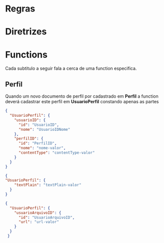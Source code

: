 # Regras

# Diretrizes

# Functions
Cada subtitulo a seguir fala a cerca de uma function especifica.

## Perfil
Quando um novo documento de perfil por cadastrado em **Perfil** a function deverá cadastrar este perfil em **UsuarioPerfil** constando apenas as partes
~~~json
{
  "UsuarioPerfil": {
    "usuarioID": {
      "id": "UsuarioID",
      "nome": "UsuarioIDNome"
    },
    "perfilID": {
      "id": "PerfilID",
      "nome": "nome-valor",
      "contentType": "contentType-valor"
    }
  }
}
~~~

~~~json
{
"UsuarioPerfil": {
    "textPlain": "textPlain-valor"
  }
}
~~~


~~~json
{
  "UsuarioPerfil": {
    "usuarioArquivoID": {
      "id": "UsuarioArquivoID",
      "url": "url-valor"
    }
  }
 }
~~~



